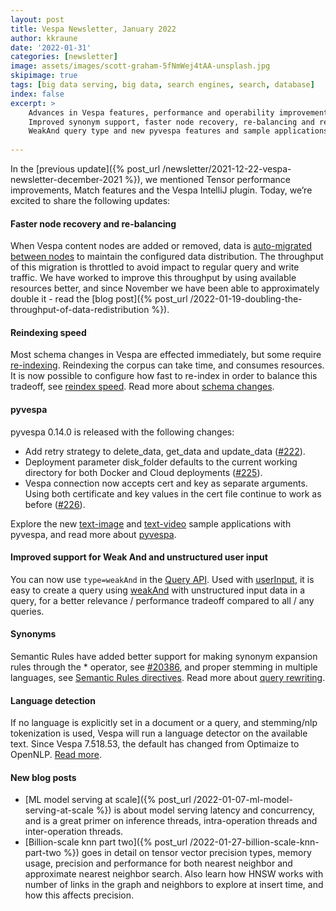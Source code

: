 ```yaml
---
layout: post
title: Vespa Newsletter, January 2022
author: kkraune
date: '2022-01-31'
categories: [newsletter]
image: assets/images/scott-graham-5fNmWej4tAA-unsplash.jpg
skipimage: true
tags: [big data serving, big data, search engines, search, database]
index: false
excerpt: >
    Advances in Vespa features, performance and operability improvements include:
    Improved synonym support, faster node recovery, re-balancing and re-indexing,
    WeakAnd query type and new pyvespa features and sample applications.
    
---
```


In the [previous update]({% post_url /newsletter/2021-12-22-vespa-newsletter-december-2021 %}),
we mentioned Tensor performance improvements, Match features and the Vespa IntelliJ plugin.
Today, we’re excited to share the following updates:


#### Faster node recovery and re-balancing
When Vespa content nodes are added or removed,
data is [auto-migrated between nodes](https://docs.vespa.ai/en/elasticity.html)
to maintain the configured data distribution.
The throughput of this migration is throttled to avoid impact to regular query and write traffic.
We have worked to improve this throughput by using available resources better,
and since November we have been able to approximately double it -
read the [blog post]({% post_url /2022-01-19-doubling-the-throughput-of-data-redistribution %}).

#### Reindexing speed
Most schema changes in Vespa are effected immediately,
but some require [re-indexing](https://docs.vespa.ai/en/operations/reindexing.html).
Reindexing the corpus can take time, and consumes resources.
It is now possible to configure how fast to re-index in order to balance this tradeoff,
see [reindex speed](https://docs.vespa.ai/en/cloudconfig/deploy-rest-api-v2.html#reindex).
Read more about [schema changes](https://docs.vespa.ai/en/reference/schema-reference.html#modifying-schemas).

#### pyvespa
pyvespa 0.14.0 is released with the following changes:
* Add retry strategy to delete_data,
  get_data and update_data ([#222](https://github.com/vespa-engine/pyvespa/pull/222)).
* Deployment parameter disk_folder defaults to the current working directory for both Docker and Cloud deployments
  ([#225](https://github.com/vespa-engine/pyvespa/pull/225)).
* Vespa connection now accepts cert and key as separate arguments.
  Using both certificate and key values in the cert file continue to work as before
  ([#226](https://github.com/vespa-engine/pyvespa/pull/226)).

Explore the new [text-image](https://github.com/vespa-engine/sample-apps/tree/master/text-image-search/src/python)
and [text-video](https://github.com/vespa-engine/sample-apps/tree/master/text-video-search) sample applications with pyvespa,
and read more about [pyvespa](https://pyvespa.readthedocs.io/en/latest/index.html).

#### Improved support for Weak And and unstructured user input
You can now use `type=weakAnd` in the [Query API](https://docs.vespa.ai/en/reference/query-api-reference.html#model.type).
Used with [userInput](https://docs.vespa.ai/en/reference/query-language-reference.html#userinput),
it is easy to create a query using [weakAnd](https://docs.vespa.ai/en/using-wand-with-vespa.html#weakand)
with unstructured input data in a query, for a better relevance / performance tradeoff compared to all / any queries.

#### Synonyms
Semantic Rules have added better support for making synonym expansion rules through the * operator,
see [#20386](https://github.com/vespa-engine/vespa/issues/20386),
and proper stemming in multiple languages,
see [Semantic Rules directives](https://docs.vespa.ai/en/reference/semantic-rules.html#directives).
Read more about [query rewriting](https://docs.vespa.ai/en/query-rewriting.html).

#### Language detection
If no language is explicitly set in a document or a query, and stemming/nlp tokenization is used,
Vespa will run a language detector on the available text.
Since Vespa 7.518.53, the default has changed from Optimaize to OpenNLP.
[Read more](https://docs.vespa.ai/en/linguistics.html#language-handling).

#### New blog posts
* [ML model serving at scale]({% post_url /2022-01-07-ml-model-serving-at-scale %})
  is about model serving latency and concurrency,
  and is a great primer on inference threads, intra-operation threads and inter-operation threads.
* [Billion-scale knn part two]({% post_url /2022-01-27-billion-scale-knn-part-two %})
  goes in detail on tensor vector precision types, memory usage, precision and performance
  for both nearest neighbor and approximate nearest neighbor search.
  Also learn how HNSW works with number of links in the graph and neighbors to explore at insert time,
  and how this affects precision.
